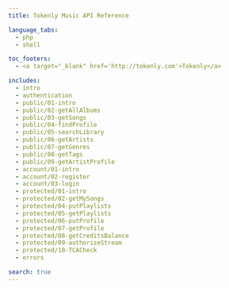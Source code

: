 ```yaml
---
title: Tokenly Music API Reference

language_tabs:
  - php
  - shell

toc_footers:
  - <a target="_blank" href='http://tokenly.com'>Tokenly</a>

includes:
  - intro
  - authentication
  - public/01-intro
  - public/02-getAllAlbums
  - public/03-getSongs
  - public/04-findProfile
  - public/05-searchLibrary
  - public/06-getArtists
  - public/07-getGenres
  - public/08-getTags
  - public/09-getArtistProfile
  - account/01-intro
  - account/02-register
  - account/03-login
  - protected/01-intro
  - protected/02-getMySongs
  - protected/04-putPlaylists
  - protected/05-getPlaylists
  - protected/06-putProfile
  - protected/07-getProfile
  - protected/08-getCreditsBalance
  - protected/09-authorizeStream
  - protected/10-TCACheck
  - errors

search: true
---
```

